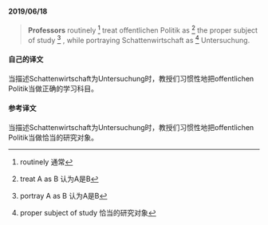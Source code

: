 #### 2019/06/18

> **Professors** routinely [^1] treat offentlichen Politik as [^2] the proper subject of study [^3] , while portraying Schattenwirtschaft as [^4] Untersuchung.



#### 自己的译文

当描述Schattenwirtschaft为Untersuchung时，教授们习惯性地把offentlichen Politik当做正确的学习科目。



#### 参考译文

当描述Schattenwirtschaft为Untersuchung时，教授们习惯性地把offentlichen Politik当做恰当的研究对象。



[^1]: routinely 通常
[^2]: treat A as B 认为A是B
[^3]: portray A as B 认为A是B
[^4]: proper subject of study 恰当的研究对象